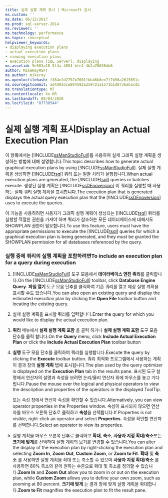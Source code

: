 ```yaml
---
title: 실제 실행 계획 표시 | Microsoft 문서
ms.custom: ''
ms.date: 06/13/2017
ms.prod: sql-server-2014
ms.reviewer: ''
ms.technology: performance
ms.topic: conceptual
helpviewer_keywords:
- displaying execution plans
- actual execution plans
- viewing execution plans
- execution plans [SQL Server], displaying
ms.assetid: 9e583a18-5f4a-4054-bfe1-4b2a76630db6
author: MikeRayMSFT
ms.author: mikeray
ms.openlocfilehash: f384e2d2752b7601fbb46b8ee7f7b56a2615651c
ms.sourcegitcommit: ad4d92dce894592a259721a1571b1d8736abacdb
ms.translationtype: MT
ms.contentlocale: ko-KR
ms.lasthandoff: 08/04/2020
ms.locfileid: "87730544"
---
```

# <a name="display-an-actual-execution-plan"></a><span data-ttu-id="7b1e5-102">실제 실행 계획 표시</span><span class="sxs-lookup"><span data-stu-id="7b1e5-102">Display an Actual Execution Plan</span></span>
  <span data-ttu-id="7b1e5-103">이 항목에서는 [!INCLUDE[ssManStudioFull](../../includes/ssmanstudiofull-md.md)]를 사용하여 실제 그래픽 실행 계획을 생성하는 방법에 대해 설명합니다.</span><span class="sxs-lookup"><span data-stu-id="7b1e5-103">This topic describes how to generate actual graphical execution plans by using [!INCLUDE[ssManStudioFull](../../includes/ssmanstudiofull-md.md)].</span></span> <span data-ttu-id="7b1e5-104">실제 실행 계획을 생성하면 [!INCLUDE[tsql](../../includes/tsql-md.md)] 쿼리 또는 일괄 처리가 실행됩니다.</span><span class="sxs-lookup"><span data-stu-id="7b1e5-104">When actual execution plans are generated, the [!INCLUDE[tsql](../../includes/tsql-md.md)] queries or batches execute.</span></span> <span data-ttu-id="7b1e5-105">생성된 실행 계획은 [!INCLUDE[ssDEnoversion](../../includes/ssdenoversion-md.md)] 이 쿼리를 실행할 때 사용하는 실제 쿼리 실행 계획을 표시합니다.</span><span class="sxs-lookup"><span data-stu-id="7b1e5-105">The execution plan that is generated displays the actual query execution plan that the [!INCLUDE[ssDEnoversion](../../includes/ssdenoversion-md.md)] uses to execute the queries.</span></span>  
  
 <span data-ttu-id="7b1e5-106">이 기능을 사용하려면 사용자가 그래픽 실행 계획이 생성되는 [!INCLUDE[tsql](../../includes/tsql-md.md)] 쿼리를 실행할 적절한 권한을 가져야 하며 쿼리가 참조하는 모든 데이터베이스에 대해서도 SHOWPLAN 권한이 필요합니다.</span><span class="sxs-lookup"><span data-stu-id="7b1e5-106">To use this feature, users must have the appropriate permissions to execute the [!INCLUDE[tsql](../../includes/tsql-md.md)] queries for which a graphical execution plan is being generated, and they must be granted the SHOWPLAN permission for all databases referenced by the query.</span></span>  
  
### <a name="to-include-an-execution-plan-for-a-query-during-execution"></a><span data-ttu-id="7b1e5-107">실행 중에 쿼리의 실행 계획을 포함하려면</span><span class="sxs-lookup"><span data-stu-id="7b1e5-107">To include an execution plan for a query during execution</span></span>  
  
1.  <span data-ttu-id="7b1e5-108">[!INCLUDE[ssManStudioFull](../../includes/ssmanstudiofull-md.md)] 도구 모음에서 **데이터베이스 엔진 쿼리**를 클릭합니다.</span><span class="sxs-lookup"><span data-stu-id="7b1e5-108">On the [!INCLUDE[ssManStudioFull](../../includes/ssmanstudiofull-md.md)] toolbar, click **Database Engine Query**.</span></span> <span data-ttu-id="7b1e5-109">**파일 열기** 도구 모음 단추를 클릭하여 기존 쿼리를 열고 예상 실행 계획을 표시할 수도 있습니다.</span><span class="sxs-lookup"><span data-stu-id="7b1e5-109">You can also open an existing query and display the estimated execution plan by clicking the **Open File** toolbar button and locating the existing query.</span></span>  
  
2.  <span data-ttu-id="7b1e5-110">실제 실행 계획을 표시할 쿼리를 입력합니다.</span><span class="sxs-lookup"><span data-stu-id="7b1e5-110">Enter the query for which you would like to display the actual execution plan.</span></span>  
  
3.  <span data-ttu-id="7b1e5-111">**쿼리** 메뉴에서 **실제 실행 계획 포함** 을 클릭 하거나 **실제 실행 계획 포함** 도구 모음 단추를 클릭 합니다.</span><span class="sxs-lookup"><span data-stu-id="7b1e5-111">On the **Query** menu, click **Include Actual Execution Plan** or click the **Include Actual Execution Plan** toolbar button</span></span>  
  
4.  <span data-ttu-id="7b1e5-112">**실행** 도구 모음 단추를 클릭하여 쿼리를 실행합니다.</span><span class="sxs-lookup"><span data-stu-id="7b1e5-112">Execute the query by clicking the **Execute** toolbar button.</span></span> <span data-ttu-id="7b1e5-113">쿼리 최적화 프로그램에서 사용하는 계획이 결과 창의 **실행 계획** 탭에 표시됩니다.</span><span class="sxs-lookup"><span data-stu-id="7b1e5-113">The plan used by the query optimizer is displayed on the **Execution Plan** tab in the results pane.</span></span> <span data-ttu-id="7b1e5-114">표시된 도구 설명에서 연산자의 설명과 속성을 보려면 논리/물리 연산자 위에 마우스를 놓고 기다립니다.</span><span class="sxs-lookup"><span data-stu-id="7b1e5-114">Pause the mouse over the logical and physical operators to view the description and properties of the operators in the displayed ToolTip.</span></span>  
  
     <span data-ttu-id="7b1e5-115">또는 속성 창에서 연산자 속성을 확인할 수 있습니다.</span><span class="sxs-lookup"><span data-stu-id="7b1e5-115">Alternatively, you can view operator properties in the Properties window.</span></span> <span data-ttu-id="7b1e5-116">속성이 표시되지 않으면 연산자를 마우스 오른쪽 단추로 클릭하고 **속성**을 선택합니다.</span><span class="sxs-lookup"><span data-stu-id="7b1e5-116">If Properties is not visible, right-click an operator and select **Properties**.</span></span> <span data-ttu-id="7b1e5-117">속성을 확인할 연산자를 선택합니다.</span><span class="sxs-lookup"><span data-stu-id="7b1e5-117">Select an operator to view its properties.</span></span>  
  
5.  <span data-ttu-id="7b1e5-118">실행 계획을 마우스 오른쪽 단추로 클릭하고 **확대**, **축소**, **사용자 지정 확대/축소**또는 **크기에 맞게**를 선택하여 실행 계획의 보기를 변경할 수 있습니다.</span><span class="sxs-lookup"><span data-stu-id="7b1e5-118">You can alter the display of the execution plan by right-clicking the execution plan and selecting **Zoom In**, **Zoom Out**, **Custom Zoom**, or **Zoom to Fit**.</span></span> <span data-ttu-id="7b1e5-119">**확대** 및 **축소** 를 사용하면 실행 계획을 확대 또는 축소할 수 있으며 **사용자 지정 확대/축소** 를 사용하면 80% 축소와 같이 원하는 수준으로 확대 및 축소를 정의할 수 있습니다.</span><span class="sxs-lookup"><span data-stu-id="7b1e5-119">**Zoom In** and **Zoom Out** allow you to zoom in or out on the execution plan, while **Custom Zoom** allows you to define your own zoom, such as zooming at 80 percent.</span></span> <span data-ttu-id="7b1e5-120">**크기에 맞게** 는 결과 창에 맞게 실행 계획을 확대합니다.</span><span class="sxs-lookup"><span data-stu-id="7b1e5-120">**Zoom to Fit** magnifies the execution plan to fit the result pane.</span></span>  
  
  

